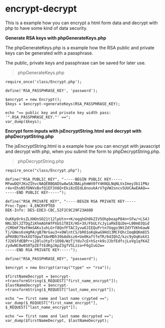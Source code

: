 # encrypt-decrypt

This is a example how you can encrypt a html form data and decrypt with php to have some kind of data security. 

**Generate RSA keys with phpGenerateKeys.php**

The phpGenerateKeys.php is a example how the RSA public and private keys can be generated with a passphrase.

The public, private keys and passphrase can be saved for later use.



> phpGenerateKeys.php

    require_once('class/Encrypt.php');
    
    define('RSA_PASSPHRASE_KEY', 'password');
    
    $encrypt = new Encrypt();
    $keys = $encrypt->generateKeys(RSA_PASSPHRASE_KEY);
    
    echo "== public key and private key width pass: '".RSA_PASSPHRASE_KEY."' ==";
    var_dump($keys);

**Encrypt form inputs with jsEncryptString.html and decrypt with phpDecryptString.php**

The jsEncryptString.html is a example how you can encrypt with javascript and decrypt with php, when you submit the form to phpDecryptString.php.

> phpDecryptString.php

    require_once("class/Encrypt.php");
    
    define("RSA_PUBLIC_KEY", "-----BEGIN PUBLIC KEY-----
    MFwwDQYJKoZIhvcNAQEBBQADSwAwSAJBALphmWV0fY4KNQLNqNLVxImey3b11PNz
    r4x+EhsNSfDNVxBxfQ1EF3X6Q+Eki8zEEdL6noukArV7gVW2sncv5UUCAwEAAQ==
    -----END PUBLIC KEY-----");
    
    define("RSA_PRIVATE_KEY", "-----BEGIN RSA PRIVATE KEY-----
    Proc-Type: 4,ENCRYPTED
    DEK-Info: DES-EDE3-CBC,52F2C9C29F23A60D
    
    OuKKp9rksZLXHOnSO21t12lpUtn++K/eqqhGh0kZIV5OhpbeapP84n+SFw/+LS4J
    NNi3DlJZTDgZiKhmAbhWfPXbS1T8IX/HS+3X/FbULYcJyiaRkEQiDe+L00mO3Qid
    /CMOmF79xFHmSAKv1uhLG+f8QnfFTACIyvwOJIEQuPrtn7Uqgo3NtZdYTVKh6awN
    Tj/GNes6sHgM4/gB7NrGau3+xOWlntCS/bRO1oKqkwG9Hd13MCFQhcImqBQKm8I5
    aPHXBU79xkXOTOpwTXAnMDh39bAdksz6+Ue0KaftfeTR/64IQhZ/kzc9yOqKokX1
    fJ265fdEBPr+i20lu3tpTr1O98/WzTjYdu7cE+hSz+k9cJJbfEdfsjLoVg1qfK4Z
    zydwNC0w0S0TpZEftEdKgJApZ3gfV5Lzza+F6gIuG2w=
    -----END RSA PRIVATE KEY-----");
    
    define("RSA_PASSPHRASE_KEY", "password");
    
    $encrypt = new Encrypt(array("type" => "rsa"));
    
    $firstNameDecrypt = $encrypt->transformString($_REQUEST["first_name_encrypt"]);
    $lastNameDecrypt = $encrypt->transformString($_REQUEST["last_name_encrypt"]);
    
    echo "== first name and last name crypted ==";
    var_dump($_REQUEST["first_name_encrypt"], $_REQUEST["last_name_encrypt"]);
    
    echo "== first name and last name decrypted ==";
    var_dump($firstNameDecrypt, $lastNameDecrypt);



